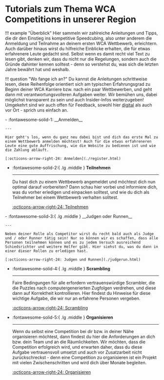 # Tutorials zum Thema WCA Competitions in unserer Region

!!! example "Überblick"
    Hier sammeln wir zahlreiche Anleitungen und Tipps, die dir den Einstieg ins kompetitive Speedcubing, also unter anderem die Anmeldung und Teilnahme an deinem ersten WCA Wettbewerb, erleichtern. Auch darüber hinaus wirst du hilfreiche Einblicke erhalten, die für etwas erfahrenere Leute gedacht sind. Selbst wenn es damit recht viel Text zu lesen gibt, denken wir, dass du nicht nur die Regelungen, sondern auch die Gründe dahinter kennen solltest - denn so verstehst du, was sich die letzten Jahre bewährt hat und weshalb.

!!! question "Wo fange ich an?"
    Du kannst die Anleitungen schrittweise lesen, diese Reihenfolge orientiert sich am typischen Erfahrungsgrad zu Beginn deiner WCA Karriere bzw. nach ein paar Wettbewerben, und geht dann mit verantwortungsvolleren Aufgaben weiter. Wir bemühen uns, dabei möglichst transparent zu sein und auch Insider-Infos weiterzugeben! Umgekehrt sind wir auch offen für Feedback, sowohl hier [digital](mailto:speedcubing.rlp.saar@gmail.com) als auch vor Ort - sprich uns einfach an.

<div class="grid cards" markdown>
-   :fontawesome-solid-1: __Anmelden__

    ---

    Hier geht's los, wenn du ganz neu dabei bist und dich das erste Mal zu einem Wettbewerb anmelden möchtest! Auch für die etwas erfahreneren Leute eine gute Auffrischung, wie die Website zu bedienen ist und wie die Zahlung abläuft.

    [:octicons-arrow-right-24: Anmelden](./register.html)

-   :fontawesome-solid-2:{ .lg .middle } __Teilnehmen__

    ---

    Du hast dich zu einem Wettbewerb angemeldet und möchtest dich nun optimal darauf vorbereiten? Dann schau hier vorbei und informiere dich, was du vorher erledigen und einpacken solltest, und wie du dich als Teilnehmer bei einem Wettbewerb verhalten solltest.

    [:octicons-arrow-right-24: Teilnehmen](./compete.html)
</div>

<div class="grid cards" markdown>
-   :fontawesome-solid-3:{ .lg .middle } __Judgen oder Runnen__

    ---

    Neben deiner Rolle als Competitor wirst du recht bald auch als Judge und / oder Runner tätig sein! Nur so können wir es schaffen, dass alle Personen teilnehmen können und es zu jedem Versuch ausreichend Schiedsrichter und weitere Helfer gibt. Hier siehst du, was du dann in einer dieser Rollen zu erledigen hast.

    [:octicons-arrow-right-24: Judgen und Runnen](./judgerun.html)

-   :fontawesome-solid-4:{ .lg .middle } __Scrambling__

    ---

    Faire Bedingungen für alle erfordern vertrauenswürdige Scrambler, die die Puzzles nach computergenerierten Zugfolgen verdrehen, und diese dann auf Korrektheit kontrollieren. Hier findest du Hinweise für diese wichtige Aufgabe, die wir nur an erfahrene Personen vergeben.

    [:octicons-arrow-right-24: Scrambling](./scramble.html)
</div>

<div class="grid cards" markdown>

-   :fontawesome-solid-5:{ .lg .middle } __Organisieren__

    ---

    Wenn du selbst eine Competition bei dir bzw. in deiner Nähe organisieren möchtest, dann findest du hier die Anforderungen an dich bzw. dein Team und an die Räumlichkeiten. Wir möchten, dass die Competition erfolgreich wird, und erwarten daher, dass du diese Aufgabe vertrauensvoll umsetzt und auch vor Zusatzarbeit nicht zurückschreckst - denn eine Competition zu organisieren ist ein Projekt mit vielen Zwischenschritten und wird dich über Monate begleiten.

    [:octicons-arrow-right-24: Organisieren](./organize.html)
</div>
